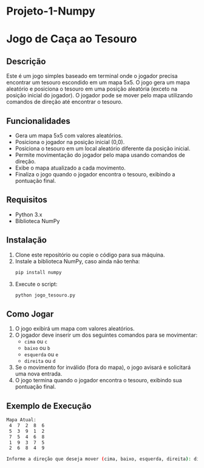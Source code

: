 # Projeto-1-Numpy

# Jogo de Caça ao Tesouro

## Descrição
Este é um jogo simples baseado em terminal onde o jogador precisa encontrar um tesouro escondido em um mapa 5x5. O jogo gera um mapa aleatório e posiciona o tesouro em uma posição aleatória (exceto na posição inicial do jogador). O jogador pode se mover pelo mapa utilizando comandos de direção até encontrar o tesouro.

## Funcionalidades
- Gera um mapa 5x5 com valores aleatórios.
- Posiciona o jogador na posição inicial (0,0).
- Posiciona o tesouro em um local aleatório diferente da posição inicial.
- Permite movimentação do jogador pelo mapa usando comandos de direção.
- Exibe o mapa atualizado a cada movimento.
- Finaliza o jogo quando o jogador encontra o tesouro, exibindo a pontuação final.

## Requisitos
- Python 3.x
- Biblioteca NumPy

## Instalação
1. Clone este repositório ou copie o código para sua máquina.
2. Instale a biblioteca NumPy, caso ainda não tenha:
   ```bash
   pip install numpy
   ```
3. Execute o script:
   ```bash
   python jogo_tesouro.py
   ```

## Como Jogar
1. O jogo exibirá um mapa com valores aleatórios.
2. O jogador deve inserir um dos seguintes comandos para se movimentar:
   - `cima` ou `c`
   - `baixo` ou `b`
   - `esquerda` ou `e`
   - `direita` ou `d`
3. Se o movimento for inválido (fora do mapa), o jogo avisará e solicitará uma nova entrada.
4. O jogo termina quando o jogador encontra o tesouro, exibindo sua pontuação final.

## Exemplo de Execução
```bash
Mapa Atual:
 4  7  2  8  6
 5  3  9  1  2
 7  5  4  6  8
 1  9  3  7  5
 2  6  8  4  9

Informe a direção que deseja mover (cima, baixo, esquerda, direita): direita
```

